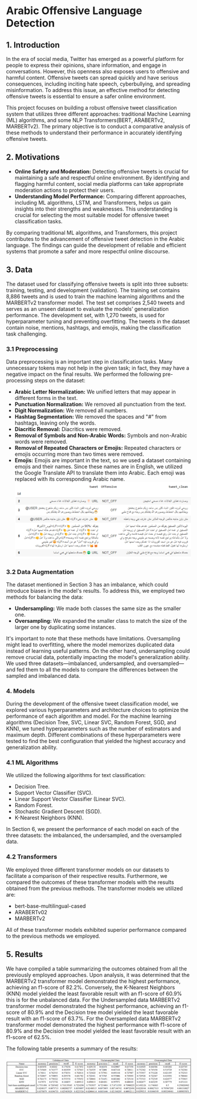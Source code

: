 # Arabic Offensive Language Detection

## 1. Introduction
In the era of social media, Twitter has emerged as a powerful platform for people to express their opinions, share information, and engage in conversations. However, this openness also exposes users to offensive and harmful content. Offensive tweets can spread quickly and have serious consequences, including inciting hate speech, cyberbullying, and spreading misinformation. To address this issue, an effective method for detecting offensive tweets is essential to ensure a safer online environment.

This project focuses on building a robust offensive tweet classification system that utilizes three different approaches: traditional Machine Learning (ML) algorithms, and some NLP Transformers(BERT, ARABERTv2, MARBERTv2). The primary objective is to conduct a comparative analysis of these methods to understand their performance in accurately identifying offensive tweets.

## 2. Motivations
- **Online Safety and Moderation:** Detecting offensive tweets is crucial for maintaining a safe and respectful online environment. By identifying and flagging harmful content, social media platforms can take appropriate moderation actions to protect their users.
- **Understanding Model Performance:** Comparing different approaches, including ML algorithms, LSTM, and Transformers, helps us gain insights into their strengths and weaknesses. This understanding is crucial for selecting the most suitable model for offensive tweet classification tasks.

By comparing traditional ML algorithms, and Transformers, this project contributes to the advancement of offensive tweet detection in the Arabic language. The findings can guide the development of reliable and efficient systems that promote a safer and more respectful online discourse.

## 3. Data
The dataset used for classifying offensive tweets is split into three subsets: training, testing, and development (validation). The training set contains 8,886 tweets and is used to train the machine learning algorithms and the MARBERTv2 transformer model. The test set comprises 2,540 tweets and serves as an unseen dataset to evaluate the models’ generalization performance. The development set, with 1,270 tweets, is used for hyperparameter tuning and preventing overfitting. The tweets in the dataset contain noise, mentions, hashtags, and emojis, making the classification task challenging.
### 3.1 Preprocessing
Data preprocessing is an important step in classification tasks. Many unnecessary tokens may not help in the given task; in fact, they may have a negative impact on the final results. We performed the following pre-processing steps on the dataset:

- **Arabic Letter Normalization:** We unified letters that may appear in different forms in the text.
- **Punctuation Normalization:** We removed all punctuation from the text.
- **Digit Normalization:** We removed all numbers.
- **Hashtag Segmentation:** We removed the spaces and "#" from hashtags, leaving only the words.
- **Diacritic Removal:** Diacritics were removed.
- **Removal of Symbols and Non-Arabic Words:** Symbols and non-Arabic words were removed.
- **Removal of Repeated Characters or Emojis:** Repeated characters or emojis occurring more than two times were removed.
- **Emojis:** Emojis are important in the text, so we used a dataset containing emojis and their names. Since these names are in English, we utilized the Google Translate API to translate them into Arabic. Each emoji was replaced with its corresponding Arabic name.
![Figure 1: A sample from the dataset after applying the preprocessing](https://github.com/Amr-abdelsamee/Arabic-Offensive-Language-Detection/blob/main/screenshots/data.png)

### 3.2 Data Augmentation
The dataset mentioned in Section 3 has an imbalance, which could introduce biases in the model's results. To address this, we employed two methods for balancing the data:
- **Undersampling:** We made both classes the same size as the smaller one.
- **Oversampling:** We expanded the smaller class to match the size of the larger one by duplicating some instances.

It's important to note that these methods have limitations. Oversampling might lead to overfitting, where the model memorizes duplicated data instead of learning useful patterns. On the other hand, undersampling could remove crucial data, potentially impacting the model's generalization ability. We used three datasets—imbalanced, undersampled, and oversampled—and fed them to all the models to compare the differences between the sampled and imbalanced data.

### 4. Models
During the development of the offensive tweet classification model, we explored various hyperparameters and architecture choices to optimize the performance of each algorithm and model. For the machine learning algorithms (Decision Tree, SVC, Linear SVC, Random Forest, SGD, and KNN), we tuned hyperparameters such as the number of estimators and maximum depth. Different combinations of these hyperparameters were tested to find the best configuration that yielded the highest accuracy and generalization ability.

### 4.1 ML Algorithms
We utilized the following algorithms for text classification:

- Decision Tree.
- Support Vector Classifier (SVC).
- Linear Support Vector Classifier (Linear SVC).
- Random Forest.
- Stochastic Gradient Descent (SGD).
- K-Nearest Neighbors (KNN).

In Section 6, we present the performance of each model on each of the three datasets: the imbalanced, the undersampled, and the oversampled data.

### 4.2 Transformers
We employed three different transformer models on our datasets to facilitate a comparison of their respective results. Furthermore, we compared the outcomes of these transformer models with the results obtained from the previous methods. The transformer models we utilized are:

- bert-base-multilingual-cased
- ARABERTv02
- MARBERTv2

All of these transformer models exhibited superior performance compared to the previous methods we employed.

## 5. Results
We have compiled a table summarizing the outcomes obtained from all the previously employed approaches. Upon analysis, it was determined that the MARBERTv2 transformer model demonstrated the highest performance, achieving an f1-score of 82.2%. Conversely, the K-Nearest Neighbors (KNN) model yielded the least favorable result with an f1-score of 60.9% this is for the unbalanced data. For the Undersampled data MARBERTv2 transformer model demonstrated the highest performance, achieving an f1-score of 80.9% and the Decision tree model yielded the least favorable result with an f1-score of 63.7%. For the Oversampled data MARBERTv2 transformer model demonstrated the highest performance with f1-score of 80.9% and the Decision tree model yielded the least favorable result with an f1-score of 62.5%.

The following table presents a summary of the results:

![Figure 2: A comparison between the different approaches we used](https://github.com/Amr-abdelsamee/Arabic-Offensive-Language-Detection/blob/main/screenshots/results.png)


